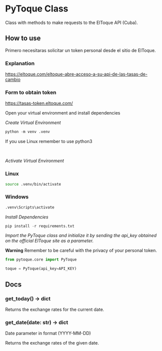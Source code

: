 # PyToque Class

Class with methods to make requests to the ElToque API (Cuba).

## How to use
Primero necesitaras solicitar un token personal desde el sitio de ElToque. 

### Explanation
https://eltoque.com/eltoque-abre-acceso-a-su-api-de-las-tasas-de-cambio

### Form to obtain token
https://tasas-token.eltoque.com/

Open your virtual environment and install dependencies

_Create Virtual Environment_
```python
python -m venv .venv   
```
If you use Linux remember to use python3

<br/>

_Activate Virtual Environment_
### Linux
```bash
source .venv/bin/activate
```

### Windows
```bash
.venv\Scripts\activate
```

_Install Dependencies_
```python
pip install -r requirements.txt
```

_Import the PyToque class and initialize it by sending the api_key obtained on the official ElToque site as a parameter._

**Warning** Remember to be careful with the privacy of your personal token.

```python
from pytoque.core import PyToque

toque = PyToque(api_key=API_KEY)
```

## Docs

### get_today() -> dict
Returns the exchange rates for the current date.

### get_date(date: str) -> dict
Date parameter in format (YYYY-MM-DD)

Returns the exchange rates of the given date.



